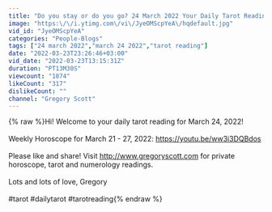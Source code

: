 ```yaml
---
title: "Do you stay or do you go? 24 March 2022 Your Daily Tarot Reading with Gregory Scott"
image: "https:\/\/i.ytimg.com\/vi\/JyeOMScpYeA\/hqdefault.jpg"
vid_id: "JyeOMScpYeA"
categories: "People-Blogs"
tags: ["24 march 2022","march 24 2022","tarot reading"]
date: "2022-03-23T23:26:46+03:00"
vid_date: "2022-03-23T13:15:31Z"
duration: "PT13M30S"
viewcount: "1874"
likeCount: "317"
dislikeCount: ""
channel: "Gregory Scott"
---
```

{% raw %}Hi! Welcome to your daily tarot reading for March 24, 2022! <br /><br />Weekly Horoscope for March 21 - 27, 2022: <a rel="nofollow" target="blank" href="https://youtu.be/ww3i3DQBdos">https://youtu.be/ww3i3DQBdos</a><br /><br />Please like and share! Visit <a rel="nofollow" target="blank" href="http://www.gregoryscott.com">http://www.gregoryscott.com</a> for private horoscope, tarot and numerology readings.<br /><br />Lots and lots of love, Gregory<br /><br />#tarot #dailytarot #tarotreading{% endraw %}
